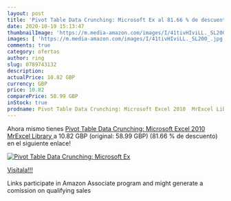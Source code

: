 ```yaml
---
layout: post
title: 'Pivot Table Data Crunching: Microsoft Ex al 81.66 % de descuento'
date: 2020-10-19 15:13:47
thumbnailImage: 'https://m.media-amazon.com/images/I/41tivHIviLL._SL200_.jpg'
images: [ 'https://m.media-amazon.com/images/I/41tivHIviLL._SL200_.jpg' ]
comments: true
category: ofertas
author: ring
slug: 0789743132
description:
actualPrice: 10.82 GBP
currency: GBP
price: 10.82
comparePrice: 58.99 GBP
inStock: true
prodname: Pivot Table Data Crunching: Microsoft Excel 2010  MrExcel Library 
---
```


Ahora mismo tienes [Pivot Table Data Crunching: Microsoft Excel 2010  MrExcel Library ](https://www.amazon.co.uk/dp/0789743132/?tag=tolees0a-21) a 10.82 GBP (original: 58.99 GBP) (81.66 %  de descuento) en el siguiente enlace!

[![Pivot Table Data Crunching: Microsoft Ex](https://m.media-amazon.com/images/I/41tivHIviLL._SL200_.jpg)](https://www.amazon.co.uk/dp/0789743132/?tag=tolees0a-21)

[Visítala!!!](https://www.amazon.co.uk/dp/0789743132/?tag=tolees0a-21)

Links participate in Amazon Associate program and might generate a comission on qualifying sales

